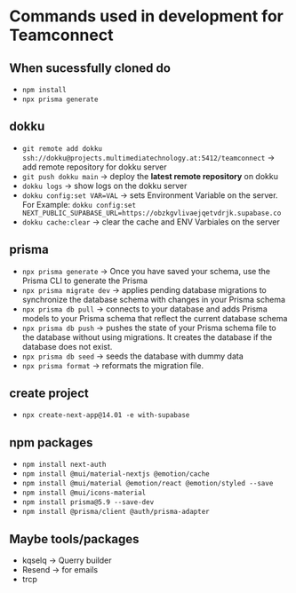
# Commands used in development for Teamconnect

## When sucessfully cloned do
- `npm install`
- `npx prisma generate`

## dokku
- `git remote add dokku ssh://dokku@projects.multimediatechnology.at:5412/teamconnect` -> add remote repository for dokku server
- `git push dokku main` -> deploy the **latest remote repository** on dokku
- `dokku logs` -> show logs on the dokku server
- `dokku config:set VAR=VAL` -> sets Environment Variable on the server. For Example: `dokku config:set NEXT_PUBLIC_SUPABASE_URL=https://obzkgvlivaejqetvdrjk.supabase.co`
- `dokku cache:clear` -> clear the cache and ENV Varbiales on the server

## prisma
- `npx prisma generate` -> Once you have saved your schema, use the Prisma CLI to generate the Prisma
- `npx prisma migrate dev` ->  applies pending database migrations to synchronize the database schema with changes in your Prisma schema
- `npx prisma db pull` -> connects to your database and adds Prisma models to your Prisma schema that reflect the current database schema
- `npx prisma db push` -> pushes the state of your Prisma schema file to the database without using migrations. It creates the database if the database does not exist.
- `npx prisma db seed` -> seeds the database with dummy data
- `npx prisma format` -> reformats the migration file.

## create project
- `npx create-next-app@14.01 -e with-supabase`

## npm packages
- `npm install next-auth`
- `npm install @mui/material-nextjs @emotion/cache`
- `npm install @mui/material @emotion/react @emotion/styled --save`
- `npm install @mui/icons-material`
- `npm install prisma@5.9 --save-dev`
- `npm install @prisma/client @auth/prisma-adapter`

## Maybe tools/packages
- kqselq -> Querry builder
- Resend -> for emails
- trcp

